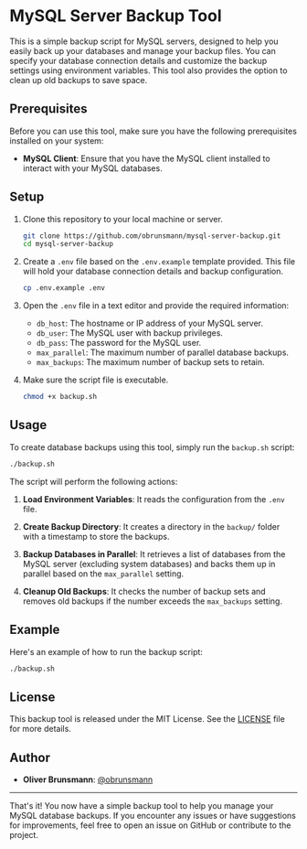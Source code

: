 # MySQL Server Backup Tool

This is a simple backup script for MySQL servers, designed to help you easily back up your databases and manage your backup files. You can specify your database connection details and customize the backup settings using environment variables. This tool also provides the option to clean up old backups to save space.

## Prerequisites

Before you can use this tool, make sure you have the following prerequisites installed on your system:

- **MySQL Client**: Ensure that you have the MySQL client installed to interact with your MySQL databases.

## Setup

1. Clone this repository to your local machine or server.

   ```bash
   git clone https://github.com/obrunsmann/mysql-server-backup.git
   cd mysql-server-backup
   ```

2. Create a `.env` file based on the `.env.example` template provided. This file will hold your database connection details and backup configuration.

   ```bash
   cp .env.example .env
   ```

3. Open the `.env` file in a text editor and provide the required information:

   - `db_host`: The hostname or IP address of your MySQL server.
   - `db_user`: The MySQL user with backup privileges.
   - `db_pass`: The password for the MySQL user.
   - `max_parallel`: The maximum number of parallel database backups.
   - `max_backups`: The maximum number of backup sets to retain.

4. Make sure the script file is executable.

   ```bash
   chmod +x backup.sh
   ```

## Usage

To create database backups using this tool, simply run the `backup.sh` script:

```bash
./backup.sh
```

The script will perform the following actions:

1. **Load Environment Variables**: It reads the configuration from the `.env` file.

2. **Create Backup Directory**: It creates a directory in the `backup/` folder with a timestamp to store the backups.

3. **Backup Databases in Parallel**: It retrieves a list of databases from the MySQL server (excluding system databases) and backs them up in parallel based on the `max_parallel` setting.

4. **Cleanup Old Backups**: It checks the number of backup sets and removes old backups if the number exceeds the `max_backups` setting.

## Example

Here's an example of how to run the backup script:

```bash
./backup.sh
```

## License

This backup tool is released under the MIT License. See the [LICENSE](LICENSE) file for more details.

## Author

- **Oliver Brunsmann**: [@obrunsmann](https://github.com/obrunsmann)

---

That's it! You now have a simple backup tool to help you manage your MySQL database backups. If you encounter any issues or have suggestions for improvements, feel free to open an issue on GitHub or contribute to the project.